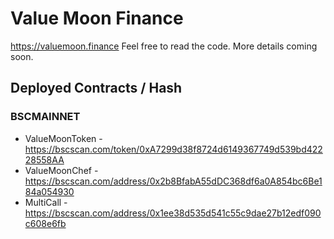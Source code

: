 # Value Moon Finance

https://valuemoon.finance Feel free to read the code. More details coming soon.

## Deployed Contracts / Hash

### BSCMAINNET

- ValueMoonToken - https://bscscan.com/token/0xA7299d38f8724d6149367749d539bd42228558AA
- ValueMoonChef - https://bscscan.com/address/0x2b8BfabA55dDC368df6a0A854bc6Be184a054930
- MultiCall - https://bscscan.com/address/0x1ee38d535d541c55c9dae27b12edf090c608e6fb
